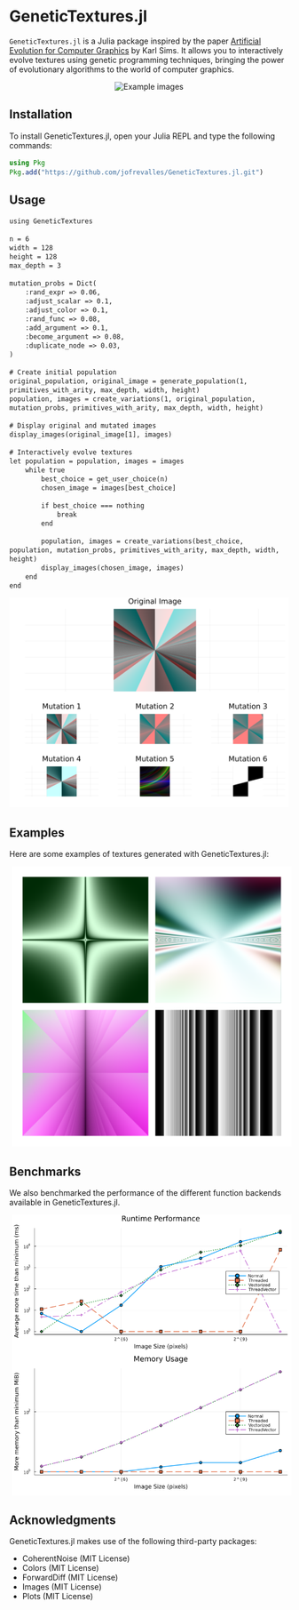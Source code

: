 # GeneticTextures.jl

`GeneticTextures.jl` is a Julia package inspired by the paper [Artificial Evolution for Computer Graphics](https://dl.acm.org/doi/pdf/10.1145/127719.122752) by Karl Sims. It allows you to interactively evolve textures using genetic programming techniques, bringing the power of evolutionary algorithms to the world of computer graphics.

<div style="text-align: center;">
    <img src="./images/examples.png" alt="Example images" style="display: inline-block; margin: 0 5px;" />
</div>

## Installation

To install GeneticTextures.jl, open your Julia REPL and type the following commands:

```julia
using Pkg
Pkg.add("https://github.com/jofrevalles/GeneticTextures.jl.git")
```

## Usage
```
using GeneticTextures

n = 6
width = 128
height = 128
max_depth = 3

mutation_probs = Dict(
    :rand_expr => 0.06,
    :adjust_scalar => 0.1,
    :adjust_color => 0.1,
    :rand_func => 0.08,
    :add_argument => 0.1,
    :become_argument => 0.08,
    :duplicate_node => 0.03,
)

# Create initial population
original_population, original_image = generate_population(1, primitives_with_arity, max_depth, width, height)
population, images = create_variations(1, original_population, mutation_probs, primitives_with_arity, max_depth, width, height)

# Display original and mutated images
display_images(original_image[1], images)

# Interactively evolve textures
let population = population, images = images
    while true
        best_choice = get_user_choice(n)
        chosen_image = images[best_choice]

        if best_choice === nothing
            break
        end

        population, images = create_variations(best_choice, population, mutation_probs, primitives_with_arity, max_depth, width, height)
        display_images(chosen_image, images)
    end
end
```
<div style="text-align: center;">
    <img src="./images/UI_example.png" alt="UI-example" />
</div>

## Examples
Here are some examples of textures generated with GeneticTextures.jl:

<div style="text-align: center;">
    <img src="./images/examples2.png" alt="Examples" style="display: inline-block; margin: 0 5px;" />
</div>

## Benchmarks
We also benchmarked the performance of the different function backends available in GeneticTextures.jl.
<div style="text-align: center;">
    <img src="combined_performance_analysis_compared_minimum.png" alt="Benchmarks" style="display: inline-block; margin: 0 5px;" />
</div>

## Acknowledgments

GeneticTextures.jl makes use of the following third-party packages:

- CoherentNoise (MIT License)
- Colors (MIT License)
- ForwardDiff (MIT License)
- Images (MIT License)
- Plots (MIT License)

